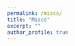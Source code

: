 ```yaml
---
permalink: /miscs/
title: "Miscs"
excerpt: ""
author_profile: true
---
```


<span class='anchor' id='miscs'></span>

